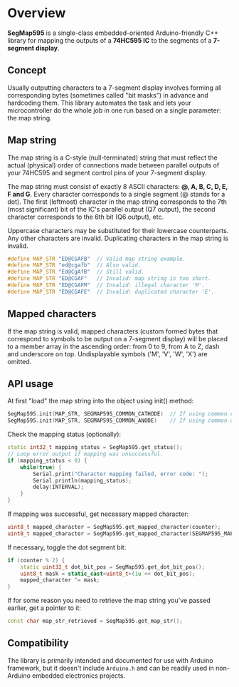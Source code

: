 # Overview

**SegMap595** is a single-class embedded-oriented Arduino-friendly C++ library
for mapping the outputs of a **74HC595 IC** to the segments of a **7-segment display**.

## Concept

Usually outputting characters to a 7-segment display involves forming all corresponding bytes
(sometimes called "bit masks") in advance and hardcoding them. This library automates the task
and lets your microcontroller do the whole job in one run based on a single parameter: the map string. 

## Map string

The map string is a C-style (null-terminated) string that must reflect the actual (physical) order
of connections made between parallel outputs of your 74HC595 and segment control pins of your 7-segment display.

The map string must consist of exactly 8 ASCII characters: **@, A, B, C, D, E, F and G**. Every character
corresponds to a single segment (@ stands for a dot). The first (leftmost) character in the map string
corresponds to the 7th (most significant) bit of the IC's parallel output (Q7 output), the second
character corresponds to the 6th bit (Q6 output), etc.

Uppercase characters may be substituted for their lowercase counterparts. Any other characters are invalid.
Duplicating characters in the map string is invalid.

```cpp
#define MAP_STR "ED@CGAFB"  // Valid map string example.
#define MAP_STR "ed@cgafb"  // Also valid.
#define MAP_STR "Ed@CgAfB"  // Still valid.
#define MAP_STR "ED@CGAF"   // Invalid: map string is too short.
#define MAP_STR "ED@CGAFM"  // Invalid: illegal character 'M'.
#define MAP_STR "ED@CGAFE"  // Invalid: duplicated character 'E'.
```

## Mapped characters

If the map string is valid, mapped characters (custom formed bytes that correspond to symbols to be output
on a 7-segment display) will be placed to a member array in the ascending order: from 0 to 9, from A to Z,
dash and underscore on top. Undisplayable symbols ('M', 'V', 'W', 'X') are omitted.

## API usage

At first "load" the map string into the object using init() method:
```cpp
SegMap595.init(MAP_STR, SEGMAP595_COMMON_CATHODE)  // If using common cathode display.
SegMap595.init(MAP_STR, SEGMAP595_COMMON_ANODE)    // If using common anode display.
```

Check the mapping status (optionally):
```cpp
static int32_t mapping_status = SegMap595.get_status();
// Loop error output if mapping was unsuccessful.
if (mapping_status < 0) {
    while(true) {
        Serial.print("Character mapping failed, error code: ");
        Serial.println(mapping_status);
        delay(INTERVAL);
    }
}
```

If mapping was successful, get necessary mapped character:
```cpp
uint8_t mapped_character = SegMap595.get_mapped_character(counter);                      // Get by incremented index. 
uint8_t mapped_character = SegMap595.get_mapped_character(SEGMAP595_MAP_ALPHABETICAL_A)  // Get by a macro index name.
```

If necessary, toggle the dot segment bit:

```cpp
if (counter % 2) {
    static uint32_t dot_bit_pos = SegMap595.get_dot_bit_pos();
    uint8_t mask = static_cast<uint8_t>(1u << dot_bit_pos);
    mapped_character ^= mask;
}
```

If for some reason you need to retrieve the map string you've passed earlier, get a pointer to it:
```cpp
const char map_str_retrieved = SegMap595.get_map_str();
```

## Compatibility

The library is primarily intended and documented for use with Arduino framework, but it doesn't
include `Arduino.h` and can be readily used in non-Arduino embedded electronics projects. 
